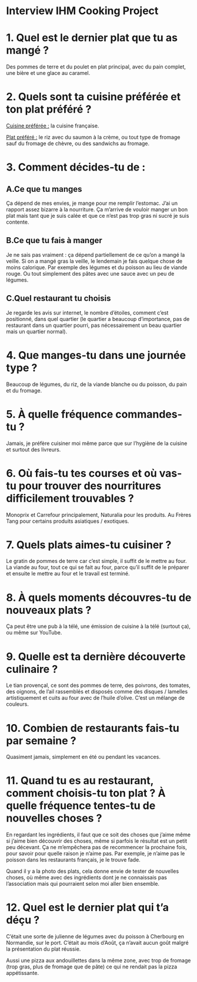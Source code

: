 # Interview IHM Cooking Project


# 1. Quel est le dernier plat que tu as mangé ?

Des pommes de terre et du poulet en plat principal, avec du pain complet, une bière et une glace au caramel.


# 2. Quels sont ta cuisine préférée et ton plat préféré ?

<span style="text-decoration:underline;">Cuisine préférée :</span> la cuisine française.

<span style="text-decoration:underline;">Plat préféré :</span> le riz avec du saumon à la crème, ou tout type de fromage sauf du fromage de chèvre, ou des sandwichs au fromage.


# 3. Comment décides-tu de :


## A.Ce que tu manges

Ça dépend de mes envies, je mange pour me remplir l’estomac. J’ai un rapport assez bizarre à la nourriture. Ça m’arrive de vouloir manger un bon plat mais tant que je suis calée et que ce n’est pas trop gras ni sucré je suis contente.


## B.Ce que tu fais à manger

Je ne sais pas vraiment : ça dépend partiellement de ce qu’on a mangé la veille. Si on a mangé gras la veille, le lendemain je fais quelque chose de moins calorique. Par exemple des légumes et du poisson au lieu de viande rouge. Ou tout simplement des pâtes avec une sauce avec un peu de légumes.


## C.Quel restaurant tu choisis

Je regarde les avis sur internet, le nombre d’étoiles, comment c’est positionné, dans quel quartier (le quartier a beaucoup d’importance, pas de restaurant dans un quartier pourri, pas nécessairement un beau quartier mais un quartier normal).


# 4. Que manges-tu dans une journée type ?

Beaucoup de légumes, du riz, de la viande blanche ou du poisson, du pain et du fromage.


# 5. À quelle fréquence commandes-tu ?

Jamais, je préfère cuisiner moi même parce que sur l’hygiène de la cuisine et surtout des livreurs.


# 6. Où fais-tu tes courses et où vas-tu pour trouver des nourritures difficilement trouvables ?

Monoprix et Carrefour principalement, Naturalia pour les produits. Au Frères Tang pour certains produits asiatiques / exotiques.


# 7. Quels plats aimes-tu cuisiner ?

Le gratin de pommes de terre car c’est simple, il suffit de le mettre au four. La viande au four, tout ce qui se fait au four, parce qu’il suffit de le préparer et ensuite le mettre au four et le travail est terminé.


# 8. À quels moments découvres-tu de nouveaux plats ?

Ça peut être une pub à la télé, une émission de cuisine à la télé (surtout ça), ou même sur YouTube.


# 9. Quelle est ta dernière découverte culinaire ?

Le tian provençal, ce sont des pommes de terre, des poivrons, des tomates, des oignons, de l’ail rassemblés et disposés comme des disques / lamelles artistiquement et cuits au four avec de l’huile d’olive. C’est un mélange de couleurs.


# 10. Combien de restaurants fais-tu par semaine ?

Quasiment jamais, simplement en été ou pendant les vacances.


# 11. Quand tu es au restaurant, comment choisis-tu ton plat ? À quelle fréquence tentes-tu de nouvelles choses ?

En regardant les ingrédients, il faut que ce soit des choses que j’aime même si j’aime bien découvrir des choses, même si parfois le résultat est un petit peu décevant. Ça ne m’empêchera pas de recommencer la prochaine fois, pour savoir pour quelle raison je n’aime pas. Par exemple, je n’aime pas le poisson dans les restaurants français, je le trouve fade.

Quand il y a la photo des plats, cela donne envie de tester de nouvelles choses, où même avec des ingrédients dont je ne connaissais pas l’association mais qui pourraient selon moi aller bien ensemble.


# 12. Quel est le dernier plat qui t’a déçu ?

C’était une sorte de julienne de légumes avec du poisson à Cherbourg en Normandie, sur le port. C’était au mois d’Août, ça n’avait aucun goût malgré la présentation du plat réussie.

Aussi une pizza aux andouillettes dans la même zone, avec trop de fromage (trop gras, plus de fromage que de pâte) ce qui ne rendait pas la pizza appétissante.

